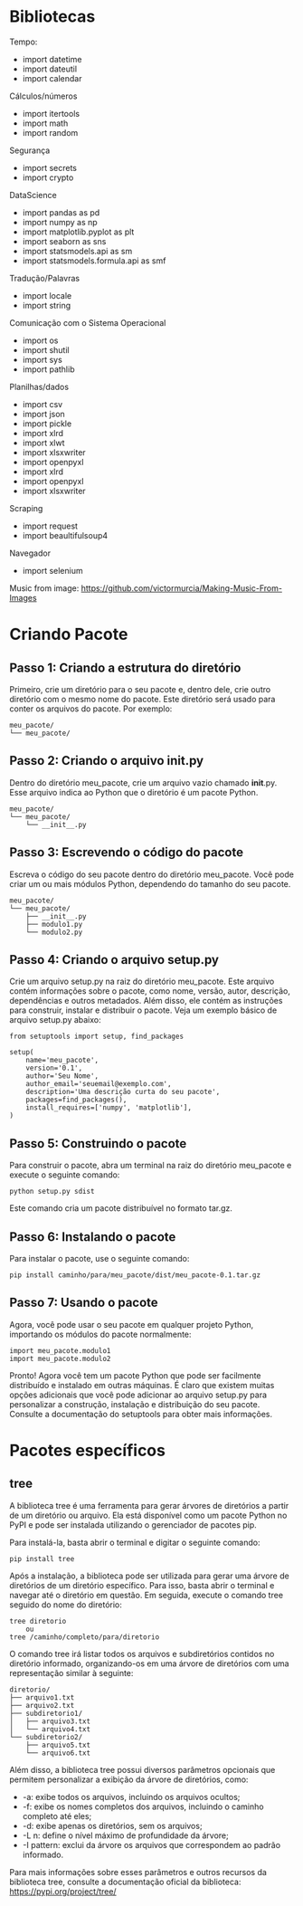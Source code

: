 # Bibliotecas

Tempo:

- import datetime
- import dateutil
- import calendar

Cálculos/números

- import itertools
- import math
- import random

Segurança

- import secrets
- import crypto

DataScience

- import pandas as pd
- import numpy as np
- import matplotlib.pyplot as plt
- import seaborn as sns
- import statsmodels.api as sm
- import statsmodels.formula.api as smf


Tradução/Palavras

- import locale
- import string

Comunicação com o Sistema Operacional

- import os
- import shutil
- import sys
- import pathlib

Planilhas/dados

- import csv
- import json
- import pickle
- import xlrd
- import xlwt
- import xlsxwriter
- import openpyxl
- import xlrd
- import openpyxl
- import xlsxwriter

Scraping

- import request
- import beaultifulsoup4

Navegador

- import selenium

Music from image: <https://github.com/victormurcia/Making-Music-From-Images>

# Criando Pacote

## Passo 1: Criando a estrutura do diretório

Primeiro, crie um diretório para o seu pacote e, dentro dele, crie outro diretório com o mesmo nome do pacote. Este diretório será usado para conter os arquivos do pacote. Por exemplo:

    meu_pacote/
    └── meu_pacote/

## Passo 2: Criando o arquivo init.py

Dentro do diretório meu_pacote, crie um arquivo vazio chamado __init__.py. Esse arquivo indica ao Python que o diretório é um pacote Python.

    meu_pacote/
    └── meu_pacote/
        └── __init__.py

## Passo 3: Escrevendo o código do pacote

Escreva o código do seu pacote dentro do diretório meu_pacote. Você pode criar um ou mais módulos Python, dependendo do tamanho do seu pacote.

    meu_pacote/
    └── meu_pacote/
        ├── __init__.py
        ├── modulo1.py
        └── modulo2.py


## Passo 4: Criando o arquivo setup.py

Crie um arquivo setup.py na raiz do diretório meu_pacote. Este arquivo contém informações sobre o pacote, como nome, versão, autor, descrição, dependências e outros metadados. Além disso, ele contém as instruções para construir, instalar e distribuir o pacote. Veja um exemplo básico de arquivo setup.py abaixo:

    from setuptools import setup, find_packages

    setup(
        name='meu_pacote',
        version='0.1',
        author='Seu Nome',
        author_email='seuemail@exemplo.com',
        description='Uma descrição curta do seu pacote',
        packages=find_packages(),
        install_requires=['numpy', 'matplotlib'],
    )

## Passo 5: Construindo o pacote

Para construir o pacote, abra um terminal na raiz do diretório meu_pacote e execute o seguinte comando:

    python setup.py sdist

Este comando cria um pacote distribuível no formato tar.gz.

## Passo 6: Instalando o pacote

Para instalar o pacote, use o seguinte comando:

    pip install caminho/para/meu_pacote/dist/meu_pacote-0.1.tar.gz

## Passo 7: Usando o pacote

Agora, você pode usar o seu pacote em qualquer projeto Python, importando os módulos do pacote normalmente:

    import meu_pacote.modulo1
    import meu_pacote.modulo2

Pronto! Agora você tem um pacote Python que pode ser facilmente distribuído e instalado em outras máquinas. É claro que existem muitas opções adicionais que você pode adicionar ao arquivo setup.py para personalizar a construção, instalação e distribuição do seu pacote. Consulte a documentação do setuptools para obter mais informações.

# Pacotes específicos

## tree

A biblioteca tree é uma ferramenta para gerar árvores de diretórios a partir de um diretório ou arquivo. Ela está disponível como um pacote Python no PyPI e pode ser instalada utilizando o gerenciador de pacotes pip.

Para instalá-la, basta abrir o terminal e digitar o seguinte comando:

    pip install tree

Após a instalação, a biblioteca pode ser utilizada para gerar uma árvore de diretórios de um diretório específico. Para isso, basta abrir o terminal e navegar até o diretório em questão. Em seguida, execute o comando tree seguido do nome do diretório:

    tree diretorio
        ou
    tree /caminho/completo/para/diretorio

O comando tree irá listar todos os arquivos e subdiretórios contidos no diretório informado, organizando-os em uma árvore de diretórios com uma representação similar à seguinte:

    diretorio/
    ├── arquivo1.txt
    ├── arquivo2.txt
    ├── subdiretorio1/
    │   ├── arquivo3.txt
    │   └── arquivo4.txt
    └── subdiretorio2/
        ├── arquivo5.txt
        └── arquivo6.txt

Além disso, a biblioteca tree possui diversos parâmetros opcionais que permitem personalizar a exibição da árvore de diretórios, como:

- -a: exibe todos os arquivos, incluindo os arquivos ocultos;
- -f: exibe os nomes completos dos arquivos, incluindo o caminho completo até eles;
- -d: exibe apenas os diretórios, sem os arquivos;
- -L n: define o nível máximo de profundidade da árvore;
- -I pattern: exclui da árvore os arquivos que correspondem ao padrão informado.

Para mais informações sobre esses parâmetros e outros recursos da biblioteca tree, consulte a documentação oficial da biblioteca: https://pypi.org/project/tree/